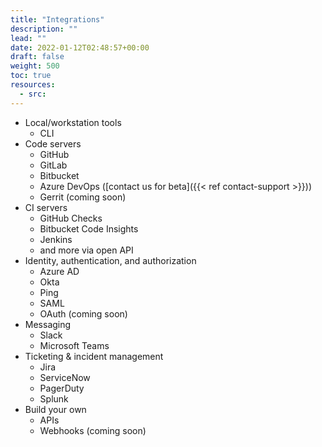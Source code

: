 ```yaml
---
title: "Integrations"
description: ""
lead: ""
date: 2022-01-12T02:48:57+00:00
draft: false
weight: 500
toc: true
resources:
  - src:
---
```


- Local/workstation tools
  - CLI
- Code servers
  - GitHub
  - GitLab
  - Bitbucket
  - Azure DevOps ([contact us for beta]({{< ref contact-support >}}))
  - Gerrit (coming soon)
- CI servers
  - GitHub Checks
  - Bitbucket Code Insights
  - Jenkins
  - and more via open API
- Identity, authentication, and authorization
  - Azure AD
  - Okta
  - Ping
  - SAML
  - OAuth (coming soon)
- Messaging
  - Slack
  - Microsoft Teams
- Ticketing & incident management
  - Jira
  - ServiceNow
  - PagerDuty
  - Splunk
- Build your own
  - APIs
  - Webhooks (coming soon)
